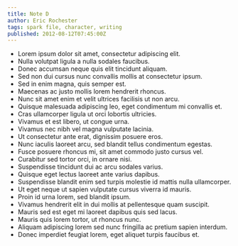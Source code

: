 ```yaml
---
title: Note D
author: Eric Rochester
tags: spark file, character, writing
published: 2012-08-12T07:45:00Z
---
```


* Lorem ipsum dolor sit amet, consectetur adipiscing elit.
* Nulla volutpat ligula a nulla sodales faucibus.
* Donec accumsan neque quis elit tincidunt aliquam.
* Sed non dui cursus nunc convallis mollis at consectetur ipsum.
* Sed in enim magna, quis semper est.
* Maecenas ac justo mollis lorem hendrerit rhoncus.
* Nunc sit amet enim et velit ultrices facilisis ut non arcu.
* Quisque malesuada adipiscing leo, eget condimentum mi convallis et.
* Cras ullamcorper ligula ut orci lobortis ultricies.
* Vivamus et est libero, ut congue urna.
* Vivamus nec nibh vel magna vulputate lacinia.
* Ut consectetur ante erat, dignissim posuere eros.
* Nunc iaculis laoreet arcu, sed blandit tellus condimentum egestas.
* Fusce posuere rhoncus mi, sit amet commodo justo cursus vel.
* Curabitur sed tortor orci, in ornare nisi.
* Suspendisse tincidunt dui ac arcu sodales varius.
* Quisque eget lectus laoreet ante varius dapibus.
* Suspendisse blandit enim sed turpis molestie id mattis nulla ullamcorper.
* Ut eget neque ut sapien vulputate cursus viverra id mauris.
* Proin id urna lorem, sed blandit ipsum.
* Vivamus hendrerit elit in dui mollis at pellentesque quam suscipit.
* Mauris sed est eget mi laoreet dapibus quis sed lacus.
* Mauris quis lorem tortor, ut rhoncus nunc.
* Aliquam adipiscing lorem sed nunc fringilla ac pretium sapien interdum.
* Donec imperdiet feugiat lorem, eget aliquet turpis faucibus et.

